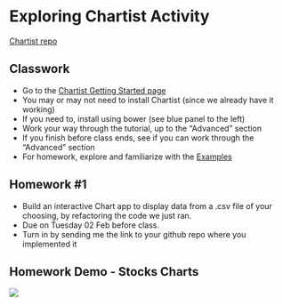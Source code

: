 # Exploring Chartist Activity
[Chartist repo](https://gionkunz.github.io/chartist-js/)

## Classwork

- Go to the [Chartist Getting Started page](https://gionkunz.github.io/chartist-js/getting-started.html)
- You may or may not need to install Chartist (since we already have it working)
- If you need to, install using bower (see blue panel to the left) 
- Work your way through the tutorial, up to the “Advanced” section
- If you finish before class ends, see if you can work through the “Advanced” section
- For homework, explore and familiarize with the [Examples](https://gionkunz.github.io/chartist-js/examples.html)

## Homework #1
- Build an interactive Chart app to display data from a .csv file of your choosing, by refactoring the code we just ran.
- Due on Tuesday 02 Feb before class.
- Turn in by sending me the link to your github repo where you implemented it

## Homework Demo - Stocks Charts
<img src="https://github.com/SamuelFolledo/DS2.3-Data-Science-in-Production/blob/master/assets/videos/chartist-hw1-demo.gif?raw=true">
